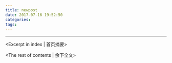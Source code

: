 ```yaml
---
title: newpost
date: 2017-07-16 19:52:50
categories:
tags:
---
```

---
<Excerpt in index | 首页摘要>  

 <!-- more -->
<The rest of contents | 余下全文>
